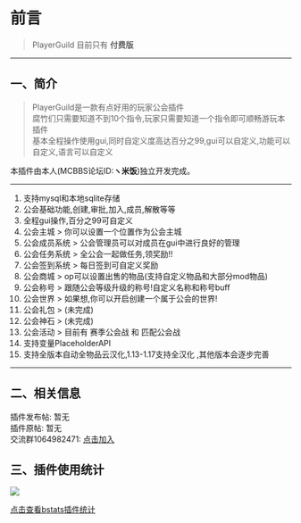 # 前言
> PlayerGuild 目前只有 **付费版**  
------------
## 一、简介

> PlayerGuild是一款有点好用的玩家公会插件  
腐竹们只需要知道不到10个指令,玩家只需要知道一个指令即可顺畅游玩本插件  
基本全程操作使用gui,同时自定义度高达百分之99,gui可以自定义,功能可以自定义,语言可以自定义

本插件由本人(MCBBS论坛ID:**ヽ米饭**)独立开发完成。

------------
1. 支持mysql和本地sqlite存储
2. 公会基础功能,创建,审批,加入,成员,解散等等
3. 全程gui操作,百分之99可自定义
4. 公会主城 > 你可以设置一个位置作为公会主城
5. 公会成员系统 > 公会管理员可以对成员在gui中进行良好的管理
6. 公会任务系统 > 全公会一起做任务,领奖励!!
7. 公会签到系统 > 每日签到可自定义奖励
8. 公会商城 > op可以设置出售的物品(支持自定义物品和大部分mod物品)
9. 公会称号 > 跟随公会等级升级的称号!自定义名称和称号buff
10. 公会世界 > 如果想,你可以开启创建一个属于公会的世界!
11. 公会礼包 > (未完成)
12. 公会神石 > (未完成)
13. 公会活动 > 目前有 赛季公会战 和 匹配公会战
14. 支持变量PlaceholderAPI
16. 支持全版本自动全物品云汉化,1.13-1.17支持全汉化 ,其他版本会逐步完善
------------

## 二、相关信息
插件发布帖: 暂无     
插件原帖: 暂无  
交流群1064982471: [点击加入](https://jq.qq.com/?_wv=1027&k=5sxTf8u)  

## 三、插件使用统计

![](https://bstats.org/signatures/bukkit/PlayerGuild.svg)

[点击查看bstats插件统计](https://bstats.org/plugin/bukkit/PlayerGuild/12551)